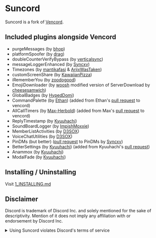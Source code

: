 # Suncord

Suncord is a fork of [Vencord](https://github.com/Vendicated/Vencord).

## Included plugins alongside Vencord

-   purgeMessages (by [bhop](https://github.com/prettylittlelies))
-   platformSpoofer (by [drag](https://github.com/dragdotpng))
-   doubleCounterVerifyBypass (by [verticalsync](https://github.com/verticalsync/double-counter-verify-bypass))
-   messageLoggerEnhanced (by [Syncxv](https://github.com/Syncxv/vc-message-logger-enhanced))
-   Timezones (by [mantikafasi](https://github.com/mantikafasi) & [ArjixWasTaken](https://github.com/ArjixWasTaken))
-   customScreenShare (by [KawaiianPizza](https://github.com/KawaiianPizza))
-   iRememberYou (by [zoodogood](https://github.com/zoodogood/vencord-plugins))
-   EmojiDownloader (by [woosh](https://github.com/w8y) modified version of ServerDownload by [cheesesamwich](https://github.com/cheesesamwich/ServerDownload))
-   GlobalBadges (by [HypedDomi](https://github.com/domi-btnr/Vencord-Plugins))
-   CommandPalette (by [Ethan](https://github.com/ethan-davies)) (added from Ethan's [pull request](https://github.com/Vendicated/Vencord/pull/2145) to vencord)
-   AllCallTimers (by [Max-Herbold](https://github.com/Max-Herbold)) (added from Max's [pull request](https://github.com/Vendicated/Vencord/pull/2132) to vencord)
-   ReplyTimestamp (by [Kyuuhachi](https://github.com/Kyuuhachi/))
-   SoundBoardLogger (by [ImpishMoxxie](https://github.com/ImpishMoxxie/SoundBoardLogger))
-   MemberListActivities (by [D3SOX](https://github.com/D3SOX/vencord-userplugins/))
-   VoiceChatUtilities (by [D3SOX](https://github.com/D3SOX/vencord-userplugins/))
-   PinDMs (but better) ([pull request](https://github.com/Vendicated/Vencord/pull/2203) to PinDMs by [Syncxv](https://github.com/Syncxv/))
-   BetterSettings (by [Kyuuhachi](https://github.com/Kyuuhachi/)) (added from Kyuuhachi's [pull request](https://github.com/Vendicated/Vencord/pull/2222))
-   Anammox (by [Kyuuhachi](https://github.com/Kyuuhachi/))
-   ModalFade (by [Kyuuhachi](https://github.com/Kyuuhachi/))

## Installing / Uninstalling

Visit [1_INSTALLING.md](/docs/1_INSTALLING.md)

## Disclaimer

Discord is trademark of Discord Inc. and solely mentioned for the sake of descriptivity.
Mention of it does not imply any affiliation with or endorsement by Discord Inc.

<details>
<summary>Using Suncord violates Discord's terms of service</summary>

Client modifications are against Discord’s Terms of Service.

However, Discord is pretty indifferent about them and there are no known cases of users getting banned for using client mods! So you should generally be fine as long as you don’t use any plugins that implement abusive behaviour. But no worries, all inbuilt plugins are safe to use!

Regardless, if your account is very important to you and it getting disabled would be a disaster for you, you should probably not use any client mods (not exclusive to Suncord), just to be safe

Additionally, make sure not to post screenshots with Suncord in a server where you might get banned for it

</details>
